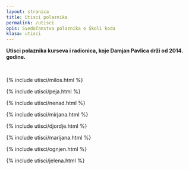 ```yaml
---
layout: stranica
title: Utisci polaznika
permalink: /utisci
opis: Svedočanstva polaznika o Školi koda
klasa: utisci
---
```


**Utisci polaznika kurseva i radionica, koje Damjan Pavlica drži od 2014. godine.**

<br>

{% include utisci/milos.html %}

{% include utisci/peja.html %}

{% include utisci/nenad.html %}

{% include utisci/mirjana.html %}

{% include utisci/djordje.html %}

{% include utisci/marijana.html %}

{% include utisci/ognjen.html %}

{% include utisci/jelena.html %}
